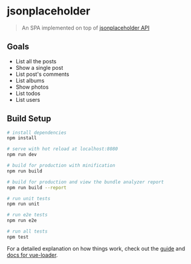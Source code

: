 # jsonplaceholder

> An SPA implemented on top of [jsonplaceholder API](https://jsonplaceholder.typicode.com/)

## Goals

* List all the posts
* Show a single post
* List post's comments
* List albums
* Show photos
* List todos
* List users

## Build Setup

``` bash
# install dependencies
npm install

# serve with hot reload at localhost:8080
npm run dev

# build for production with minification
npm run build

# build for production and view the bundle analyzer report
npm run build --report

# run unit tests
npm run unit

# run e2e tests
npm run e2e

# run all tests
npm test
```

For a detailed explanation on how things work, check out the [guide](http://vuejs-templates.github.io/webpack/) and [docs for vue-loader](http://vuejs.github.io/vue-loader).
